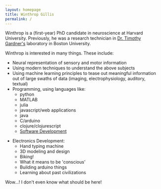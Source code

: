 ```yaml
---
layout: homepage
title: Winthrop Gillis
permalink: /
---
```


Winthrop is a (first-year) PhD candidate in neuroscience at Harvard University. Previously, he was a research technician in [Dr. Timothy Gardner's](http://people.bu.edu/timothyg/) laboratory in Boston University.

Winthrop is interested in many things. These include:
- Neural representation of sensory and motor information
- Using modern techniques to understand the above subjects
- Using machine learning principles to tease out meaningful information out of large swaths of data (imaging, electrophysiology, auditory, textual)
- Programming, using languages like:
  - python
  - MATLAB
  - julia
  - javascript/web applications
  - java
  - C/arduino
  - clojure/clojurescript
  - [Software Development](/software/)
<!-- here is a reference to the micro leads website for the future -->
<!-- http://www.micro-leads.com/#!products/j4cno -->
  - Electronics Development:
    - Hand typing machine
    - 3D modeling and design
    - Biking!
    - What it means to be 'conscious'
    - Building arduino things
    - Learning about past civilizations

Wow...! I don't even know what should be here!
